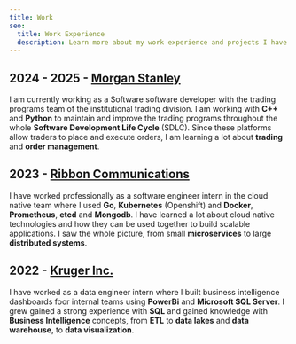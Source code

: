 ```yaml
---
title: Work
seo:
  title: Work Experience
  description: Learn more about my work experience and projects I have worked on.
---
```


## 2024 - 2025 - [Morgan Stanley](https://www.morganstanley.com/)

I am currently working as a Software software developer with the trading programs team of the institutional trading division. I am working with **C++** and **Python** to maintain and improve the trading programs throughout the whole **Software Development Life Cycle** (SDLC). Since these platforms allow traders to place and execute orders, I am learning a lot about **trading** and **order management**.

## 2023 - [Ribbon Communications](https://ribboncommunications.com/)

I have worked professionally as a software engineer intern in the cloud native team where I used **Go**, **Kubernetes** (Openshift) and **Docker**, **Prometheus**, **etcd** and **Mongodb**. I have learned a lot about cloud native technologies and how they can be used together to build scalable applications. I saw the whole picture, from small **microservices** to large **distributed systems**.

## 2022 - [Kruger Inc.](https://www.kruger.com/)

I have worked as a data engineer intern where I built business intelligence dashboards foor internal teams using **PowerBi** and **Microsoft SQL Server**. I grew gained a strong experience with **SQL** and gained knowledge with **Business Intelligence** concepts, from **ETL** to **data lakes** and **data warehouse**, to **data visualization**.
